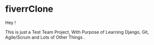 # fiverrClone

Hey !

This is just a Test Team Project, With Purpose of Learning Django, Git, Agile/Scrum and Lots of Other Things .
